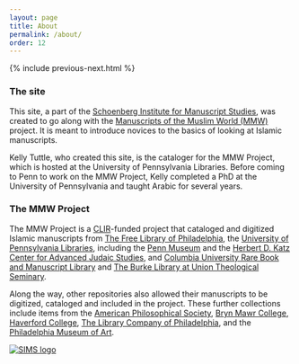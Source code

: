 ```yaml
---
layout: page
title: About
permalink: /about/
order: 12
---
```

{% include previous-next.html %}
### The site

This site, a part of the [Schoenberg Institute for Manuscript Studies](https://schoenberginstitute.org/), was created to go along with the [Manuscripts of the Muslim World (MMW)](http://openn.library.upenn.edu/html/muslimworld_contents.html) project. It is meant to introduce novices to the basics of looking at Islamic manuscripts.

Kelly Tuttle, who created this site, is the cataloger for the MMW Project, which is hosted at the University of Pennsylvania Libraries. Before coming to Penn to work on the MMW Project, Kelly completed a PhD at the University of Pennsylvania and taught Arabic for several years.

### The MMW Project

The MMW Project is a [CLIR](https://www.clir.org/)-funded project that cataloged and digitized Islamic manuscripts from [The Free Library of Philadelphia](https://www.freelibrary.org/), the [University of Pennsylvania Libraries](https://www.library.upenn.edu/), including the [Penn Museum](https://www.penn.museum/) and the [Herbert D. Katz Center for Advanced Judaic Studies](https://katz.sas.upenn.edu/), and [Columbia University Rare Book and Manuscript Library](https://library.columbia.edu/) and [The Burke Library at Union Theological Seminary](https://library.columbia.edu/libraries/burke.html).

Along the way, other repositories also allowed their manuscripts to be digitized, cataloged and included in the project. These further collections include items from the [American Philosophical Society](https://www.amphilsoc.org/), [Bryn Mawr College](https://www.brynmawr.edu/), [Haverford College](https://www.haverford.edu/), [The Library Company of Philadelphia](https://librarycompany.org/), and the [Philadelphia Museum of Art](https://philamuseum.org/).



[![SIMS logo](/islamicmss/assets/sims-small.jpg)](https://schoenberginstitute.org/)
